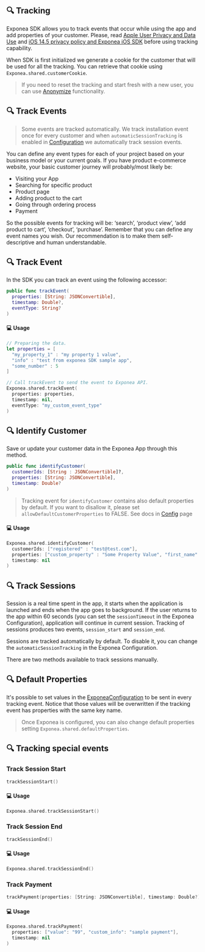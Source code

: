 ## 🔍 Tracking
Exponea SDK allows you to track events that occur while using the app and add properties of your customer. 
Please, read [Apple User Privacy and Data Use](https://docs.exponea.com/docs/apple-user-privacy-and-data-use) and [iOS 14.5 privacy policy and Exponea iOS SDK](https://docs.exponea.com/docs/ios-145-privacy-policy-and-exponea-ios-sdk) before using tracking capability. 

When SDK is first initialized we generate a cookie for the customer that will be used for all the tracking. You can retrieve that cookie using `Exponea.shared.customerCookie`.

> If you need to reset the tracking and start fresh with a new user, you can use [Anonymize](./ANONYMIZE.md) functionality.

## 🔍 Track Events

> Some events are tracked automatically. We track installation event once for every customer and when `automaticSessionTracking` is enabled in [Configuration](./CONFIG.md) we automatically track session events.

You can define any event types for each of your project based on your business model or your current goals. If you have product e-commerce website, your basic customer journey will probably/most likely be:

* Visiting your App
* Searching for specific product
* Product page
* Adding product to the cart
* Going through ordering process
* Payment

So the possible events for tracking will be: ‘search’, ‘product view’, ‘add product to cart’, ‘checkout’, ‘purchase’. Remember that you can define any event names you wish. Our recommendation is to make them self-descriptive and human understandable.

## 🔍 Track Event

In the SDK you can track an event using the following accessor:

``` swift
public func trackEvent(
  properties: [String: JSONConvertible],
  timestamp: Double?,
  eventType: String?
)
```

#### 💻 Usage

``` swift
// Preparing the data.
let properties = [
  "my_property_1" : "my property 1 value",
  "info" : "test from exponea SDK sample app",
  "some_number" : 5
]

// Call trackEvent to send the event to Exponea API.
Exponea.shared.trackEvent(
  properties: properties,
  timestamp: nil,
  eventType: "my_custom_event_type"
)
```
        
## 🔍 Identify Customer

Save or update your customer data in the Exponea App through this method.

``` swift
public func identifyCustomer(
  customerIds: [String : JSONConvertible]?,
  properties: [String: JSONConvertible],
  timestamp: Double?
)
```

> Tracking event for `identifyCustomer` contains also default properties by default. If you want to disallow it, please set `allowDefaultCustomerProperties` to FALSE. See docs in [Config](CONFIG.md) page

#### 💻 Usage

``` swift
Exponea.shared.identifyCustomer(
  customerIds: ["registered" : "test@test.com"],
  properties: ["custom_property" : "Some Property Value", "first_name" : "test"],
  timestamp: nil
)
```


## 🔍 Track Sessions

Session is a real time spent in the app, it starts when the application is launched and ends when the app goes to background. If the user returns to the app within 60 seconds (you can set the `sessionTimeout` in the Exponea Configuration), application will continue in current session. Tracking of sessions produces two events, `session_start` and `session_end`.

Sessions are tracked automatically by default. To disable it, you can change the `automaticSessionTracking` in the Exponea Configuration.

There are two methods available to track sessions manually.

## 🔍 Default Properties

  It's possible to set values in the [ExponeaConfiguration](../Documentation/CONFIG.md) to be sent in every tracking event. Notice that those values will be overwritten if the tracking event has properties with the same key name.

  > Once Exponea is configured, you can also change default properties setting `Exponea.shared.defaultProperties`.

## 🔍 Tracking special events

### Track Session Start

``` swift
trackSessionStart()
```

#### 💻 Usage

``` swift
Exponea.shared.trackSessionStart()
```

### Track Session End

``` swift
trackSessionEnd()
```

#### 💻 Usage

``` swift
Exponea.shared.trackSessionEnd()
```

### Track Payment

``` swift
trackPayment(properties: [String: JSONConvertible], timestamp: Double?)
```

#### 💻 Usage

``` swift
Exponea.shared.trackPayment(
  properties: ["value": "99", "custom_info": "sample payment"],
  timestamp: nil
)
```
